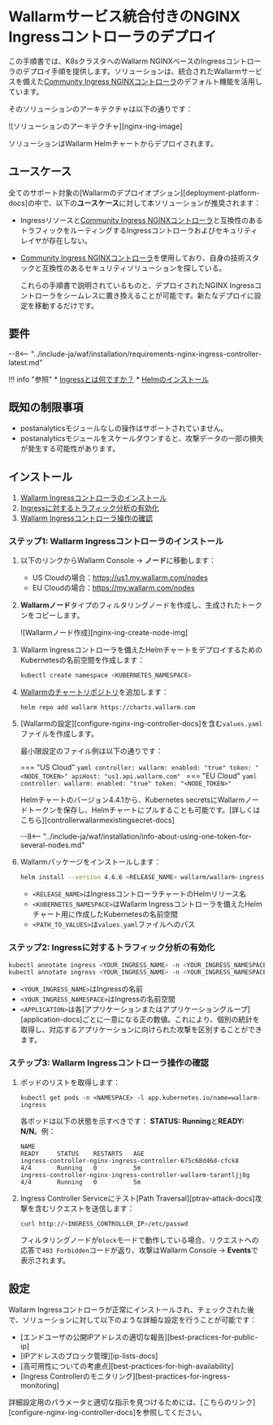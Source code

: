 # Wallarmサービス統合付きのNGINX Ingressコントローラのデプロイ

この手順書では、K8sクラスタへのWallarm NGINXベースのIngressコントローラのデプロイ手順を提供します。ソリューションは、統合されたWallarmサービスを備えた[Community Ingress NGINXコントローラ](https://github.com/kubernetes/ingress-nginx)のデフォルト機能を活用しています。

そのソリューションのアーキテクチャは以下の通りです：

![ソリューションのアーキテクチャ][nginx-ing-image]

ソリューションはWallarm Helmチャートからデプロイされます。

## ユースケース

全てのサポート対象の[Wallarmのデプロイオプション][deployment-platform-docs]の中で、以下の**ユースケース**に対して本ソリューションが推奨されます：

* Ingressリソースと[Community Ingress NGINXコントローラ](https://github.com/kubernetes/ingress-nginx)と互換性のあるトラフィックをルーティングするIngressコントローラおよびセキュリティレイヤが存在しない。
* [Community Ingress NGINXコントローラ](https://github.com/kubernetes/ingress-nginx)を使用しており、自身の技術スタックと互換性のあるセキュリティソリューションを探している。

    これらの手順書で説明されているものと、デプロイされたNGINX Ingressコントローラをシームレスに置き換えることが可能です。新たなデプロイに設定を移動するだけです。

## 要件

--8<-- "../include-ja/waf/installation/requirements-nginx-ingress-controller-latest.md"

!!! info "参照"
    * [Ingressとは何ですか？](https://kubernetes.io/docs/concepts/services-networking/ingress/)
    * [Helmのインストール](https://helm.sh/docs/intro/install/)

## 既知の制限事項

* postanalyticsモジュールなしの操作はサポートされていません。
* postanalyticsモジュールをスケールダウンすると、攻撃データの一部の損失が発生する可能性があります。

## インストール

1. [Wallarm Ingressコントローラのインストール](#ステップ1-wallarm-ingress-コントローラのインストール)
2. [Ingressに対するトラフィック分析の有効化](#ステップ2-Ingressに対するトラフィック分析の有効化)
3. [Wallarm Ingressコントローラ操作の確認](#ステップ3-wallarm-ingress-コントローラ操作の確認)

### ステップ1: Wallarm Ingressコントローラのインストール

1. 以下のリンクからWallarm Console → **ノード**に移動します：
   * US Cloudの場合：https://us1.my.wallarm.com/nodes
   * EU Cloudの場合：https://my.wallarm.com/nodes
2. **Wallarmノード**タイプのフィルタリングノードを作成し、生成されたトークンをコピーします。

    ![Wallarmノード作成][nginx-ing-create-node-img]
3. Wallarm Ingressコントローラを備えたHelmチャートをデプロイするためのKubernetesの名前空間を作成します：

    ```bash
    kubectl create namespace <KUBERNETES_NAMESPACE>
    ```
4. [Wallarmのチャートリポジトリ](https://charts.wallarm.com/)を追加します：
    ```
    helm repo add wallarm https://charts.wallarm.com
    ```
4. [Wallarmの設定][configure-nginx-ing-controller-docs]を含む`values.yaml`ファイルを作成します。

    最小限設定のファイル例は以下の通りです：

    === "US Cloud"
        ```yaml
        controller:
          wallarm:
            enabled: "true"
            token: "<NODE_TOKEN>"
            apiHost: "us1.api.wallarm.com"
        ```
    === "EU Cloud"
        ```yaml
        controller:
          wallarm:
            enabled: "true"
            token: "<NODE_TOKEN>"
        ```    

    Helmチャートのバージョン4.4.1から、Kubernetes secretsにWallarmノードトークンを保存し、Helmチャートにプルすることも可能です。[詳しくはこちら][controllerwallarmexistingsecret-docs]
    
    --8<-- "../include-ja/waf/installation/info-about-using-one-token-for-several-nodes.md"
5. Wallarmパッケージをインストールします：

    ``` bash
    helm install --version 4.6.6 <RELEASE_NAME> wallarm/wallarm-ingress -n <KUBERNETES_NAMESPACE> -f <PATH_TO_VALUES>
    ```

    * `<RELEASE_NAME>`はIngressコントローラチャートのHelmリリース名
    * `<KUBERNETES_NAMESPACE>`はWallarm Ingressコントローラを備えたHelmチャート用に作成したKubernetesの名前空間
    * `<PATH_TO_VALUES>`は`values.yaml`ファイルへのパス

### ステップ2: Ingressに対するトラフィック分析の有効化

``` bash
kubectl annotate ingress <YOUR_INGRESS_NAME> -n <YOUR_INGRESS_NAMESPACE> nginx.ingress.kubernetes.io/wallarm-mode=monitoring
kubectl annotate ingress <YOUR_INGRESS_NAME> -n <YOUR_INGRESS_NAMESPACE> nginx.ingress.kubernetes.io/wallarm-application=<APPLICATION>
```
* `<YOUR_INGRESS_NAME>`はIngressの名前
* `<YOUR_INGRESS_NAMESPACE>`はIngressの名前空間
* `<APPLICATION>`は各[アプリケーションまたはアプリケーショングループ][application-docs]ごとに一意になる正の数値。これにより、個別の統計を取得し、対応するアプリケーションに向けられた攻撃を区別することができます。

### ステップ3: Wallarm Ingressコントローラ操作の確認

1. ポッドのリストを取得します：
    ```
    kubectl get pods -n <NAMESPACE> -l app.kubernetes.io/name=wallarm-ingress
    ```

    各ポッドは以下の状態を示すべきです： **STATUS: Running**と**READY: N/N**。例：

    ```
    NAME                                                              READY     STATUS    RESTARTS   AGE
    ingress-controller-nginx-ingress-controller-675c68d46d-cfck8      4/4       Running   0          5m
    ingress-controller-nginx-ingress-controller-wallarm-tarantljj8g   4/4       Running   0          5m
    ```
2. Ingress Controller Serviceにテスト[Path Traversal][ptrav-attack-docs]攻撃を含むリクエストを送信します：
   
    ```bash
    curl http://<INGRESS_CONTROLLER_IP>/etc/passwd
    ```

    フィルタリングノードが`block`モードで動作している場合、リクエストへの応答で`403 Forbidden`コードが返り、攻撃はWallarm Console → **Events**で表示されます。

## 設定

Wallarm Ingressコントローラが正常にインストールされ、チェックされた後で、ソリューションに対して以下のような詳細な設定を行うことが可能です：

* [エンドユーザの公開IPアドレスの適切な報告][best-practices-for-public-ip]
* [IPアドレスのブロック管理][ip-lists-docs]
* [高可用性についての考慮点][best-practices-for-high-availability]
* [Ingress Controllerのモニタリング][best-practices-for-ingress-monitoring]

詳細設定用のパラメータと適切な指示を見つけるためには、[こちらのリンク][configure-nginx-ing-controller-docs]を参照してください。